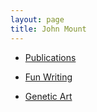 ```yaml
---
layout: page
title: John Mount
---
```


* [Publications](./JMPubs/)

* [Fun Writing](./JMWriting/)

* [Genetic Art](./GeneticArt/)

   
